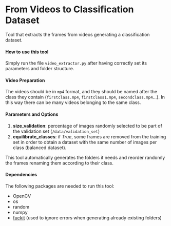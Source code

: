 # From Videos to Classification Dataset
Tool that extracts the frames from videos generating a classification dataset.

#### How to use this tool

Simply run the file `video_extractor.py` after having correctly set its parameters and folder structure.

#### Video Preparation

The videos should be in `mp4` format, and they should be named after the class they contain (`firstclass.mp4`, `firstclass1.mp4`, `secondclass.mp4`...). In this way there can be many videos belonging to the same class.

#### Parameters and Options

1. **size_validation**: percentage of images randomly selected to be part of the validation set (`/data/validation_set`)
2. **equilibrate_classes**: if *True*, some frames are removed from the training set in order to obtain a dataset with the same number of images per class (balanced dataset).

This tool automatically generates the folders it needs and reorder randomly the frames renaming them according to their class.

#### Dependencies

The following packages are needed to run this tool:

- OpenCV
- os
- random
- numpy
- [fuckit](https://github.com/ajalt/fuckitpy) (used to ignore errors when generating already existing folders)